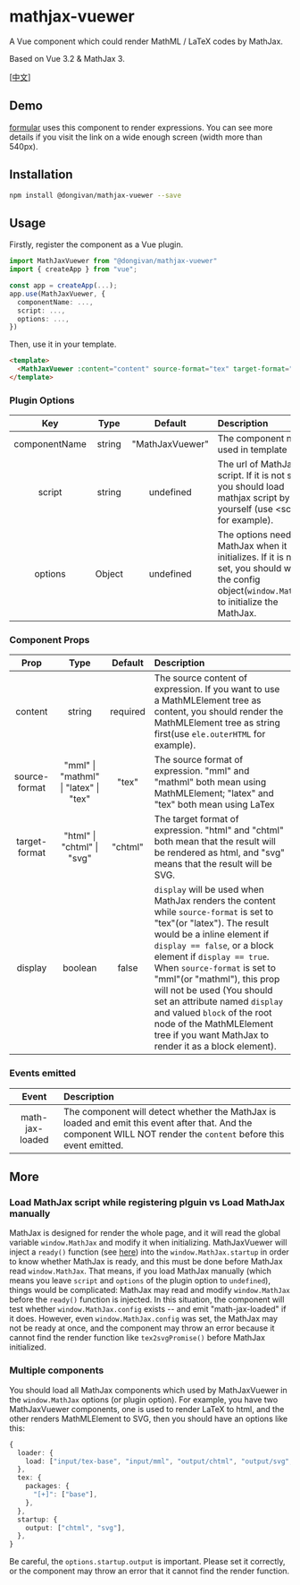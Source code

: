 # mathjax-vuewer

A Vue component which could render MathML / LaTeX codes by MathJax.

Based on Vue 3.2 & MathJax 3.

[[中文](./README_zhCN.md)]

## Demo
[formular](https://dongivan.github.io) uses this component to render expressions. You can see more details if you visit the link on a wide enough screen (width more than 540px).

## Installation
```bash
npm install @dongivan/mathjax-vuewer --save
```

## Usage
Firstly, register the component as a Vue plugin.
```ts
import MathJaxVuewer from "@dongivan/mathjax-vuewer"
import { createApp } from "vue";

const app = createApp(...);
app.use(MathJaxVuewer, {
  componentName: ...,
  script: ...,
  options: ...,
})
```

Then, use it in your template.
```html
<template>
  <MathJaxVuewer :content="content" source-format="tex" target-format="html" />
</template>
```

### Plugin Options
| Key | Type | Default | Description |
|:---:|:----:|:-------:|:------------|
| componentName | string | "MathJaxVuewer" | The component name used in template |
| script | string | undefined | The url of MathJax script. If it is not set, you should load mathjax script by yourself (use \<script> for example). |
| options | Object | undefined | The options needed by MathJax when it initializes. If it is not set, you should write the config object(`window.MathJax`) to initialize the MathJax. 

### Component Props
| Prop | Type | Default | Description |
|:----:|:----:|:-------:|:------------|
| content | string | required | The source content of expression. If you want to use a MathMLElement tree as content, you should render the MathMLElement tree as string first(use `ele.outerHTML` for example). |
| source-format | "mml" \| "mathml" \| "latex" \| "tex" | "tex" | The source format of expression. "mml" and "mathml" both mean using MathMLElement; "latex" and "tex" both mean using LaTex |
| target-format | "html" \| "chtml" \| "svg" | "chtml" | The target format of expression. "html" and "chtml" both mean that the result will be rendered as html, and "svg" means that the result will be SVG. |
| display | boolean | false | `display` will be used when MathJax renders the content while `source-format` is set to "tex"(or "latex"). The result would be a inline element if `display == false`, or a block element if `display == true`. When `source-format` is set to "mml"(or "mathml"), this prop will not be used (You should set an attribute named `display` and valued `block` of the root node of the MathMLElement tree if you want MathJax to render it as a block element). |

### Events emitted
| Event | Description |
|:-----:|:------------|
| math-jax-loaded | The component will detect whether the MathJax is loaded and emit this event after that. And the component WILL NOT render the `content` before this event emitted. |


## More
### Load MathJax script while registering plguin vs Load MathJax manually
MathJax is designed for render the whole page, and it will read the global variable `window.MathJax` and modify it when initializing. MathJaxVuewer will inject a `ready()` function (see [here](http://docs.mathjax.org/en/latest/web/configuration.html#configuring-mathjax-after-it-is-loaded)) into the `window.MathJax.startup` in order to know whether MathJax is ready, and this must be done before MathJax read `window.MathJax`.
That means, if you load MathJax manually (which means you leave `script` and `options` of the plugin option to `undefined`), things would be complicated: MathJax may read and modify `window.MathJax` before the `ready()` function is injected. In this situation, the component will test whether `window.MathJax.config` exists -- and emit "math-jax-loaded" if it does. However, even `window.MathJax.config` was set, the MathJax may not be ready at once, and the component may throw an error because it cannot find the render function like `tex2svgPromise()` before MathJax initialized.

### Multiple components
You should load all MathJax components which used by MathJaxVuewer in the `window.MathJax` options (or plugin option). For example, you have two MathJaxVuewer components, one is used to render LaTeX to html, and the other renders MathMLElement to SVG, then you should have an options like this:
```ts
{
  loader: {
    load: ["input/tex-base", "input/mml", "output/chtml", "output/svg", "[tex]/html"],
  },
  tex: {
    packages: {
      "[+]": ["base"],
    },
  },
  startup: {
    output: ["chtml", "svg"],
  },
}
```
Be careful, the `options.startup.output` is important. Please set it correctly, or the component may throw an error that it cannot find the render function.
